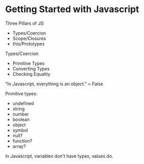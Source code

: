 # Getting Started with Javascript

Three Pillars of JS:

- Types/Coercion
- Scope/Closures
- this/Prototypes

Types/Coercion

- Primitive Types
- Converting Types
- Checking Equality

"In Javascript, everything is an object." = False

Primitive types:

- undefined
- string
- number
- boolean
- object
- symbol
- null?
- function?
- array?

In Javascript, variables don't have types, values do.
